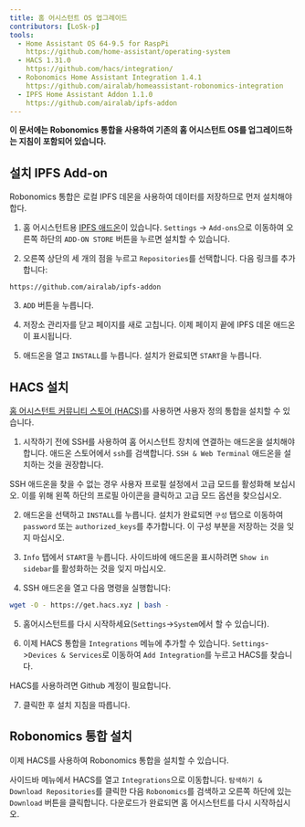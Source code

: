 ```yaml
---
title: 홈 어시스턴트 OS 업그레이드
contributors: [LoSk-p]
tools:   
  - Home Assistant OS 64-9.5 for RaspPi 
    https://github.com/home-assistant/operating-system
  - HACS 1.31.0
    https://github.com/hacs/integration/
  - Robonomics Home Assistant Integration 1.4.1
    https://github.com/airalab/homeassistant-robonomics-integration
  - IPFS Home Assistant Addon 1.1.0
    https://github.com/airalab/ipfs-addon
---
```


**이 문서에는 Robonomics 통합을 사용하여 기존의 홈 어시스턴트 OS를 업그레이드하는 지침이 포함되어 있습니다.**

<robo-wiki-picture src="home-assistant/homeassistant_os.png" />

## 설치 IPFS Add-on


Robonomics 통합은 로컬 IPFS 데몬을 사용하여 데이터를 저장하므로 먼저 설치해야 합다. 

<robo-wiki-video autoplay loop controls :videos="[{src: 'QmdAmUHW9bpTU6sUwBYu4ai4DVJ6nZ5xerjM9exvooGKGq', type:'mp4'}]" />

1. 홈 어시스턴트용 [IPFS 애드온](https://github.com/airalab/ipfs-addon)이 있습니다. `Settings` -> `Add-ons`으로 이동하여 오른쪽 하단의 `ADD-ON STORE` 버튼을 누르면 설치할 수 있습니다.

2. 오른쪽 상단의 세 개의 점을 누르고 `Repositories`를 선택합니다. 다음 링크를 추가합니다:

<code-helper copy>

```
https://github.com/airalab/ipfs-addon
```

</code-helper>

3. `ADD` 버튼을 누릅니다.

4. 저장소 관리자를 닫고 페이지를 새로 고칩니다. 이제 페이지 끝에 IPFS 데몬 애드온이 표시됩니다.

5. 애드온을 열고 `INSTALL`를 누릅니다. 설치가 완료되면 `START`을 누릅니다.

## HACS 설치

[홈 어시스턴트 커뮤니티 스토어 (HACS)](https://hacs.xyz/)를 사용하면 사용자 정의 통합을 설치할 수 있습니다.

<robo-wiki-video autoplay loop controls :videos="[{src: 'QmYJFpxrww9PRvcAUhdgKufeDbyUFoBZTREZHPgV452kzs', type:'mp4'}]" />

1. 시작하기 전에 SSH를 사용하여 홈 어시스턴트 장치에 연결하는 애드온을 설치해야 합니다. 애드온 스토어에서 `ssh`를 검색합니다. `SSH & Web Terminal` 애드온을 설치하는 것을 권장합니다.

<robo-wiki-note type="warning" title="Warning">

  SSH 애드온을 찾을 수 없는 경우 사용자 프로필 설정에서 고급 모드를 활성화해 보십시오. 이를 위해 왼쪽 하단의 프로필 아이콘을 클릭하고 고급 모드 옵션을 찾으십시오.

</robo-wiki-note>

2. 애드온을 선택하고 `INSTALL`를 누릅니다. 설치가 완료되면 `구성` 탭으로 이동하여 `password` 또는 `authorized_keys`를 추가합니다. 이 구성 부분을 저장하는 것을 잊지 마십시오.

3. `Info` 탭에서 `START`을 누릅니다. 사이드바에 애드온을 표시하려면 `Show in sidebar`를 활성화하는 것을 잊지 마십시오. 

<robo-wiki-video autoplay loop controls :videos="[{src: 'QmcijfJ45fmW9omB67xWyPKvHhZuwLMTTQ7DBqnyxHUXR1', type:'mp4'}]" />

4. SSH 애드온을 열고 다음 명령을 실행합니다:

<code-helper copy additionalLine="Home Assistant Command Line">

```bash
wget -O - https://get.hacs.xyz | bash -
```

</code-helper>

5. 홈어시스턴트를 다시 시작하세요(`Settings`->`System`에서 할 수 있습니다). 

6. 이제 HACS 통합을 `Integrations` 메뉴에 추가할 수 있습니다. `Settings`->`Devices & Services`로 이동하여 `Add Integration`를 누르고 HACS를 찾습니다.

<robo-wiki-note type="warning" title="Warning">

  HACS를 사용하려면 Github 계정이 필요합니다.

</robo-wiki-note>

7. 클릭한 후 설치 지침을 따릅니다. 

## Robonomics 통합 설치

이제 HACS를 사용하여 Robonomics 통합을 설치할 수 있습니다.

<robo-wiki-video autoplay loop controls :videos="[{src: 'QmUodGanHyTE8hCJdcCHzvdnmuyVVGvnfTuYvYTPVKhh5d', type:'mp4'}]" />

사이드바 메뉴에서 HACS를 열고 `Integrations`으로 이동합니다. `탐색하기 & Download Repositories`를 클릭한 다음 `Robonomics`를 검색하고 오른쪽 하단에 있는 `Download` 버튼을 클릭합니다. 다운로드가 완료되면 홈 어시스턴트를 다시 시작하십시오.